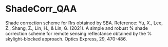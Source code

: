 # ShadeCorr_QAA
Shade correction scheme for Rrs obtained by SBA. Reference: Yu, X., Lee, Z., Shang, Z., Lin, H., & Lin, G. (2021). A simple and robust 
           % shade correction scheme for remote sensing reflectance obtained by the 
           % skylight-blocked approach. Optics Express, 29, 470-486.
